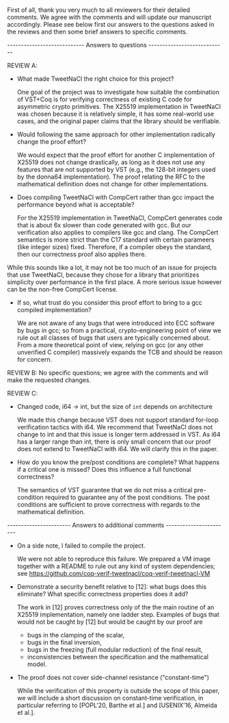 First of all, thank you very much to all reviewers for their detailed comments.
We agree with the comments and will update our manuscript accordingly. Please
see below first our answers to the questions asked in the reviews and then some
brief answers to specific comments.

---------------------------- Answers to questions ----------------------------

REVIEW A:

* What made TweetNaCl the right choice for this project?  

  One goal of the project was to investigate how suitable the combination of
  VST+Coq is for verifying correctness of existing C code for asymmetric
  crypto primitives. The X25519 implementation in TweetNaCl was chosen because
  it is relatively simple, it has some real-world use cases, and the original
  paper claims that the library should be verifiable.

* Would following the same approach for other implementation radically change
  the proof effort?

  We would expect that the proof effort for another C implementation of X25519
  does not change drastically, as long as it does not use any features that are
  not supported by VST (e.g., the 128-bit integers used by the donna64
  implementation). The proof relating the RFC to the mathematical definition
  does not change for other implementations.

* Does compiling TweetNaCl with CompCert rather than gcc impact the performance
  beyond what is acceptable? 

  For the X25519 implementation in TweetNaCl, CompCert generates code that is
  about 6x slower than code generated with gcc. But our verification also
  applies to compilers like gcc and clang. The CompCert semantics is more
  strict than the C17 standard with certain parameers (like integer sizes)
  fixed. Therefore, if a compiler obeys the standard, then our correctness
  proof also applies there.

While this sounds like a lot, it
  may not be too much of an issue for projects that use TweetNaCl, because they
  chose for a library that prioritizes simplicity over performance in the first
  place. A more serious issue however can be the non-free CompCert license.
  
* If so, what trust do you consider this proof effort to bring to a gcc compiled
  implementation?

  We are not aware of any bugs that were introduced into ECC software by bugs in
  gcc; so from a practical, crypto-engineering point of view we rule out all
  classes of bugs that users are typically concerned about. From a more
  theoretical point of view, relying on gcc (or any other unverified C compiler)
  massively expands the TCB and should be reason for concern.


REVIEW B: No specific questions; we agree with the comments and will make the
          requested changes.

REVIEW C:

* Changed code, i64 -> int, but the size of `int` depends on architecture

  We made this change because VST does not support standard for-loop
  verification tactics with i64. We recommend that TweetNaCl does not change to
  int and that this issue is longer term addressed in VST. As i64 has a larger
  range than int, there is only small concern that our proof does not extend to
  TweetNaCl with i64. We will clarify this in the paper.

* How do you know the pre/post conditions are complete? What happens if a
  critical one is missed? Does this influence a full functional correctness?

  The semantics of VST guarantee that we do not miss a critical pre-condition
  required to guarantee any of the post conditions. The post conditions are
  sufficient to prove correctness with regards to the mathematical definition.


----------------------- Answers to additional comments -----------------------

* On a side note, I failed to compile the project.

  We were not able to reproduce this failure. We prepared a VM image together
  with a README to rule out any kind of system dependencies; see
  https://github.com/coq-verif-tweetnacl/coq-verif-tweetnacl-VM

* Demonstrate a security benefit relative to [12]: what bugs does this
  eliminate? What specific correctness properties does it add?

  The work in [12] proves correctness only of the the main routine of an X25519
  implementation, namely one ladder step. Examples of bugs that would not be
  caught by [12] but would be caught by our proof are
  - bugs in the clamping of the scalar,
  - bugs in the final inversion,
  - bugs in the freezing (full modular reduction) of the final result,
  - inconsistencies between the specification and the mathematical model.

* The proof does not cover side-channel resistance ("constant-time")

  While the verification of this property is outside the scope of this paper,
  we will include a short discussion on constant-time verification, in
  particular referring to [POPL'20, Barthe et al.] and [USENIX'16, Almeida et
  al.].
